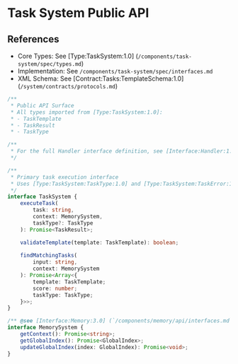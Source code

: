 # Task System Public API

## References

- Core Types: See [Type:TaskSystem:1.0] (`/components/task-system/spec/types.md`)
- Implementation: See `/components/task-system/spec/interfaces.md`
- XML Schema: See [Contract:Tasks:TemplateSchema:1.0] (`/system/contracts/protocols.md`)

```typescript
/**
 * Public API Surface
 * All types imported from [Type:TaskSystem:1.0]:
 * - TaskTemplate
 * - TaskResult 
 * - TaskType

/** 
 * For the full Handler interface definition, see [Interface:Handler:1.0] in spec/interfaces.md
 */

/**
 * Primary task execution interface
 * Uses [Type:TaskSystem:TaskType:1.0] and [Type:TaskSystem:TaskError:1.0]
 */
interface TaskSystem {
    executeTask(
        task: string,
        context: MemorySystem,
        taskType?: TaskType
    ): Promise<TaskResult>;

    validateTemplate(template: TaskTemplate): boolean;
  
    findMatchingTasks(
        input: string,
        context: MemorySystem
    ): Promise<Array<{
        template: TaskTemplate;
        score: number;
        taskType: TaskType;
    }>>;
}

/** @see [Interface:Memory:3.0] (`/components/memory/api/interfaces.md`) */
interface MemorySystem {
    getContext(): Promise<string>;
    getGlobalIndex(): Promise<GlobalIndex>;
    updateGlobalIndex(index: GlobalIndex): Promise<void>;
}
```
